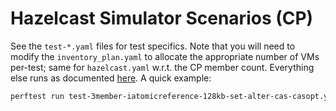 # Hazelcast Simulator Scenarios (CP)

See the `test-*.yaml` files for test specifics. Note that you will need to modify the
`inventory_plan.yaml` to allocate the appropriate number of VMs per-test; same for `hazelcast.yaml`
w.r.t. the CP member count. Everything else runs as documented
[here](https://github.com/hazelcast/hazelcast-simulator/blob/master/README.md). A quick example:

```bash
perftest run test-3member-iatomicreference-128kb-set-alter-cas-casopt.yaml
```
